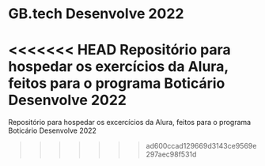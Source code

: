 <h1>GB.tech Desenvolve 2022</h1>


<<<<<<< HEAD
Repositório para hospedar os exercícios da Alura, feitos para o programa Boticário Desenvolve 2022 
=======
Repositório para hospedar os excercícios da Alura, feitos para o programa Boticário Desenvolve 2022 
>>>>>>> ad600ccad129669d3143ce9569e297aec98f531d
